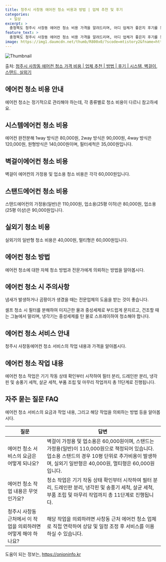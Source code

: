 ```yaml
---
title: 청주시 사창동 에어컨 청소 비용과 방법 | 업체 추천 및 후기
categories:
  - 일상
excerpt: >
  충청북도 청주시 사창동 에어컨 청소 비용 가격을 알려드리며, 어디 업체가 좋은지 후기를 통해 알아보겠습니다. 현재 글에서는 시스템, 벽걸이, 스탠드, 실외기 각각에 대해 청소 비용이 나와 있으니 참고하시면 되겠습니다. 에어컨 분해 청소 방법 보기 👈 클릭셀프 에어컨 청소 방법 보기👈 클릭청주시 사창동 에어컨 청소 비용시스템에어컨 방식클리닝방식금액1way 방식에어컨 완전분해80,000원1way 방식에어컨 필터세척35,000원2way 방식에어컨 완전분해90,000원2way 방식에어컨 필터세척35,000원4way 방식에어컨 완전분해120,000원4way 방식에어컨 필터세척35,000원원형방식에어컨 완전분해140,000원원형방식에어컨 필터세척35,000원에어컨 청소 견적 샘플 보기 👈 클릭에어컨 냄새의 원인에어..
feature_text: >
  충청북도 청주시 사창동 에어컨 청소 비용 가격을 알려드리며, 어디 업체가 좋은지 후기를 통해 알아보겠습니다. 현재 글에서는 시스템, 벽걸이, 스탠드, 실외기 각각에 대해 청소 비용이 나와 있으니 참고하시면 되겠습니다. 에어컨 분해 청소 방법 보기 👈 클릭셀프 에어컨 청소 방법 보기👈 클릭청주시 사창동 에어컨 청소 비용시스템에어컨 방식클리닝방식금액1way 방식에어컨 완전분해80,000원1way 방식에어컨 필터세척35,000원2way 방식에어컨 완전분해90,000원2way 방식에어컨 필터세척35,000원4way 방식에어컨 완전분해120,000원4way 방식에어컨 필터세척35,000원원형방식에어컨 완전분해140,000원원형방식에어컨 필터세척35,000원에어컨 청소 견적 샘플 보기 👈 클릭에어컨 냄새의 원인에어..
image: https://img1.daumcdn.net/thumb/R800x0/?scode=mtistory2&fname=https%3A%2F%2Fblog.kakaocdn.net%2Fdn%2FnLhJR%2FbtsHzn6mchZ%2FxaFtbcmCEesUQ5urkuGr81%2Fimg.webp
---
```


![Thumbnail](https://img1.daumcdn.net/thumb/R800x0/?scode=mtistory2&fname=https%3A%2F%2Fblog.kakaocdn.net%2Fdn%2FnLhJR%2FbtsHzn6mchZ%2FxaFtbcmCEesUQ5urkuGr81%2Fimg.webp)

<p>출처: <a href="https://onioninfo.kr/entry/%EC%B2%AD%EC%A3%BC%EC%8B%9C-%EC%82%AC%EC%B0%BD%EB%8F%99-%EC%97%90%EC%96%B4%EC%BB%A8-%EC%B2%AD%EC%86%8C-%EA%B0%80%EA%B2%A9-%EB%B9%84%EC%9A%A9-%EC%97%85%EC%B2%B4-%EC%B6%94%EC%B2%9C-%EB%B0%A9%EB%B2%95-%ED%9B%84%EA%B8%B0-%EC%8B%9C%EC%8A%A4%ED%85%9C-%EB%B2%BD%EA%B1%B8%EC%9D%B4-%EC%8A%A4%ED%83%A0%EB%93%9C-%EC%8B%A4%EC%99%B8%EA%B8%B0" rel="dofollow">청주시 사창동 에어컨 청소 가격 비용 | 업체 추천 | 방법 | 후기 | 시스템, 벽걸이, 스탠드, 실외기</a> </p>

## 에어컨 청소 비용 안내

에어컨 청소는 정기적으로 관리해야 하는데, 각 종류별로 청소 비용이 다르니 참고하세요.

## 시스템에어컨 청소 비용

에어컨 완전분해 1way 방식은 80,000원, 2way 방식은 90,000원, 4way 방식은 120,000원, 원형방식은
140,000원이며, 필터세척은 35,000원입니다.

## 벽걸이에어컨 청소 비용

벽걸이 에어컨의 가정용 및 업소용 청소 비용은 각각 60,000원입니다.

## 스탠드에어컨 청소 비용

스탠드에어컨의 가정용(일반)은 110,000원, 업소용(25평 이하)은 80,000원, 업소용(25평 이상)은 90,000원입니다.

## 실외기 청소 비용

실외기의 일반형 청소 비용은 40,000원, 멀티형은 60,000원입니다.

## 에어컨 청소 방법

에어컨 청소에 대한 자체 청소 방법과 전문가에게 의뢰하는 방법을 알아봅시다.

## 에어컨 청소 시 주의사항

냄새가 발생하거나 곰팡이가 생겼을 때는 전문업체의 도움을 받는 것이 좋습니다.

셀프 청소 시 필터를 분해하여 미지근한 물과 중성세제로 부드럽게 문지르고, 건조할 때는 그늘에서 말리며, 냉각기는 중성세제를 탄 물로
스프레이하여 청소해야 합니다.

## 에어컨 청소 서비스 안내

청주시 사창동에어컨 청소 서비스의 작업 내용과 가격을 알아봅시다.

## 에어컨 청소 작업 내용

에어컨 청소 작업은 기기 작동 상태 확인부터 시작하여 필터 분리, 드레인판 분리, 냉각핀 및 송풍기 세척, 살균 세척, 부품 조립 및 마무리
작업까지 총 11단계로 진행됩니다.

## 자주 묻는 질문 FAQ

에어컨 청소 서비스의 요금과 작업 내용, 그리고 해당 작업을 의뢰하는 방법 등을 알아봅시다.

**질문** | **답변**  
---|---  
에어컨 청소 서비스의 요금은 어떻게 되나요? | 벽걸이 가정용 및 업소용은 60,000원이며, 스탠드는 가정용(일반)이 110,000원으로 책정되어 있습니다. 업소용 스탠드의 경우 10평 단위로 추가비용이 발생하며, 실외기 일반형은 40,000원, 멀티형은 60,000원입니다.  
에어컨 청소 작업 내용은 무엇인가요? | 청소 작업은 기기 작동 상태 확인부터 시작하여 필터 분리, 드레인판 분리, 냉각핀 및 송풍기 세척, 살균 세척, 부품 조립 및 마무리 작업까지 총 11단계로 진행됩니다.  
청주시 사창동 근처에서 이 작업을 의뢰하려면 어떻게 해야 하나요? | 해당 작업을 의뢰하려면 사창동 근처 에어컨 청소 업체로 직접 연락하여 상담 및 일정 조정 후 서비스를 이용하실 수 있습니다.  
  


 

도움이 되는 정보는, <a href="https://onioninfo.kr" rel="dofollow">https://onioninfo.kr</a>



